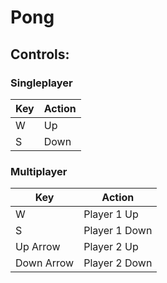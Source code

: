 # Pong

## Controls:
### Singleplayer
|Key    |Action |
| ----- | ----- |
|W      |Up     |
|S      |Down   |
### Multiplayer
|Key    |Action |
| ----- | ----- |
|W      |Player 1 Up     |
|S      |Player 1 Down   |
|Up Arrow      |Player 2 Up    |
|Down Arrow      |Player 2 Down   |

